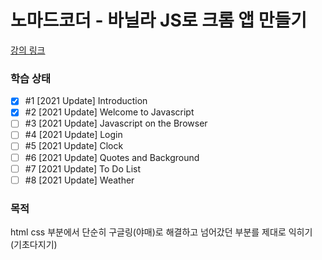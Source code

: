 # 노마드코더 - 바닐라 JS로 크롬 앱 만들기

[강의 링크](https://nomadcoders.co/javascript-for-beginners)

### 학습 상태

- [X] #1 [2021 Update] Introduction
- [X] #2 [2021 Update] Welcome to Javascript
- [ ] #3 [2021 Update] Javascript on the Browser
- [ ] #4 [2021 Update] Login
- [ ] #5 [2021 Update] Clock
- [ ] #6 [2021 Update] Quotes and Background
- [ ] #7 [2021 Update] To Do List
- [ ] #8 [2021 Update] Weather

### 목적

html css 부분에서 단순히 구글링(야매)로 해결하고 넘어갔던 부분를 제대로 익히기 (기초다지기)
